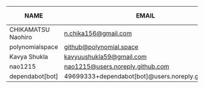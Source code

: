 |        NAME        |                       EMAIL                       | +(APPEND) | -(DELETE) |
|--------------------|---------------------------------------------------|-----------|-----------|
| CHIKAMATSU Naohiro | n.chika156@gmail.com                              |     20778 |      3302 |
| polynomialspace    | github@polynomial.space                           |       310 |       293 |
| Kavya Shukla       | kavyuushukla59@gmail.com                          |        72 |         0 |
| nao1215            | nao1215@users.noreply.github.com                  |         5 |         0 |
| dependabot[bot]    | 49699333+dependabot[bot]@users.noreply.github.com |         0 |         0 |
